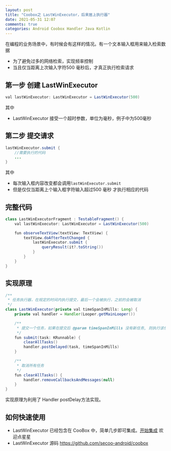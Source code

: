```yaml
---
layout: post
title: "Coobox之 LastWinExecutor，后来居上执行器"
date: 2021-05-31 12:07
comments: true
categories: Android Coobox Handler Java Kotlin 
---
```


在编程的业务场景中，有时候会有这样的情况。有一个文本输入框用来输入检索数据

  * 为了避免过多的网络检索，实现频率控制
  * 当且仅当距离上次输入字符500 毫秒后，才真正执行检索请求

<!--more-->
## 第一步 创建 LastWinExecutor
```java
val lastWinExecutor: LastWinExecutor = LastWinExecutor(500)
```

其中

  * LastWinExecutor 接受一个超时参数，单位为毫秒，例子中为500毫秒


## 第二步 提交请求
```java
lastWinExecutor.submit {
	//需要执行的代码
	...
}
```

其中

  * 每次输入框内容改变都会调用`lastWinExecutor.submit`
  * 但是仅仅当距离上个输入框字符输入超过500 毫秒 才执行相应的代码

## 完整代码
```java
class LastWinExecutorFragment : TestableFragment() {
    val lastWinExecutor: LastWinExecutor = LastWinExecutor(500)

    fun observeTextView(textView: TextView) {
        textView.doAfterTextChanged {
            lastWinExecutor.submit {
                queryResult(it?.toString())
            }
        }
    }
}
```

## 实现原理
```java
/**
 * 任务执行器，在规定的时间内执行提交，最后一个会被执行，之前的会被取消
 */
class LastWinExecutor(private val timeSpanInMills: Long) {
    private val handler = Handler(Looper.getMainLooper())

    /**
     * 提交一个任务，如果在提交后 @param timeSpanInMills 没有新任务, 则执行该任务，否则被取消
     */
    fun submit(task: KRunnable) {
        clearAllTasks()
        handler.postDelayed(task, timeSpanInMills)
    }

    /**
     * 取消所有任务
     */
    fun clearAllTasks() {
        handler.removeCallbacksAndMessages(null)
    }
}
```

实现原理为利用了 Handler postDelay方法实现。

## 如何快速使用
  * LastWinExecutor 已经包含在 CooBox 中，简单几步即可集成。[开始集成](https://github.com/secoo-android/coobox) 欢迎点星星
  * LastWinExecutor 源码 https://github.com/secoo-android/coobox
